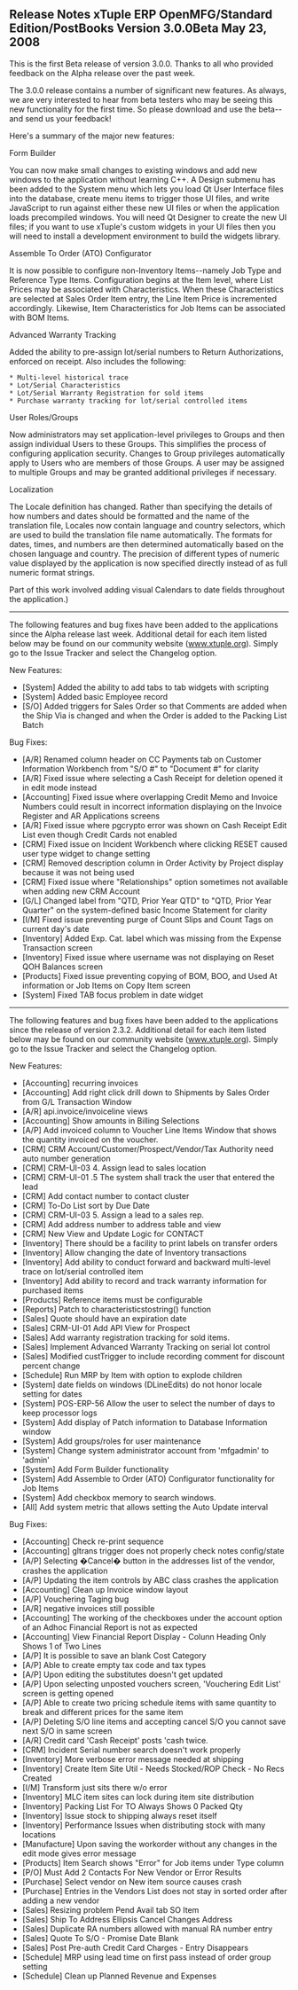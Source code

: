 Release Notes
xTuple ERP
OpenMFG/Standard Edition/PostBooks
Version 3.0.0Beta
May 23, 2008
----------------------------------

This is the first Beta release of version 3.0.0. Thanks to all who
provided feedback on the Alpha release over the past week. 

The 3.0.0 release contains a number of significant new features. As
always, we are very interested to hear from beta testers who may be 
seeing this new functionality for the first time. So please 
download and use the beta--and send us your feedback!

Here's a summary of the major new features:

Form Builder

  You can now make small changes to existing windows and add new windows
  to the application without learning C++.  A Design submenu has been
  added to the System menu which lets you load Qt User Interface files
  into the database, create menu items to trigger those UI files, and
  write JavaScript to run against either these new UI files or when the
  application loads precompiled windows. You will need Qt Designer to
  create the new UI files; if you want to use xTuple's custom widgets in
  your UI files then you will need to install a development environment
  to build the widgets library.

Assemble To Order (ATO) Configurator

  It is now possible to configure non-Inventory Items--namely Job Type
  and Reference Type Items. Configuration begins at the Item level, 
  where List Prices may be associated with Characteristics. When these 
  Characteristics are selected at Sales Order Item entry, the Line Item 
  Price is incremented accordingly. Likewise, Item Characteristics for 
  Job Items can be associated with BOM Items.

Advanced Warranty Tracking

  Added the ability to pre-assign lot/serial numbers to Return 
  Authorizations, enforced on receipt. Also includes the following:

    * Multi-level historical trace
    * Lot/Serial Characteristics
    * Lot/Serial Warranty Registration for sold items
    * Purchase warranty tracking for lot/serial controlled items

User Roles/Groups

  Now administrators may set application-level privileges to Groups and
  then assign individual Users to these Groups. This simplifies the
  process of configuring application security. Changes to Group privileges
  automatically apply to Users who are members of those Groups.  A user
  may be assigned to multiple Groups and may be granted additional
  privileges if necessary.

Localization

  The Locale definition has changed. Rather than specifying the details
  of how numbers and dates should be formatted and the name of the
  translation file, Locales now contain language and country selectors,
  which are used to build the translation file name automatically. The
  formats for dates, times, and numbers are then determined automatically
  based on the chosen language and country. The precision of different
  types of numeric value displayed by the application is now specified
  directly instead of as full numeric format strings.

  Part of this work involved adding visual Calendars to date fields
  throughout the application.)

----------------------------------

The following features and bug fixes have been added to the applications 
since the Alpha release last week. Additional detail for each item 
listed below may be found on our community website (www.xtuple.org). 
Simply go to the Issue Tracker and select the Changelog option.


New Features:

* [System] Added the ability to add tabs to tab widgets with scripting 
* [System] Added basic Employee record
* [S/O] Added triggers for Sales Order so that Comments are added when 
the Ship Via is changed and when the Order is added to the Packing List 
Batch 

Bug Fixes:

* [A/R] Renamed column header on CC Payments tab on Customer Information 
Workbench from "S/O #" to "Document #" for clarity
* [A/R] Fixed issue where selecting a Cash Receipt for deletion opened 
it in edit mode instead 
* [Accounting] Fixed issue where overlapping Credit Memo and Invoice 
Numbers could result in incorrect information displaying on the Invoice 
Register and AR Applications screens
* [A/R] Fixed issue where pgcrypto error was shown on Cash Receipt Edit 
List even though Credit Cards not enabled
* [CRM] Fixed issue on Incident Workbench where clicking RESET caused 
user type widget to change setting
* [CRM] Removed description column in Order Activity by Project display 
because it was not being used
* [CRM] Fixed issue where "Relationships" option sometimes not available 
when adding new CRM Account
 * [G/L] Changed label from "QTD, Prior Year QTD" to "QTD, Prior Year 
Quarter" on the system-defined basic Income Statement for clarity
* [I/M] Fixed issue preventing purge of Count Slips and Count Tags on 
current day's date
* [Inventory] Added Exp. Cat. label which was missing from the Expense 
Transaction screen
* [Inventory] Fixed issue where username was not displaying on Reset QOH 
Balances screen
* [Products] Fixed issue preventing copying of BOM, BOO, and Used At 
information or Job Items on Copy Item screen
* [System] Fixed TAB focus problem in date widget



----------------------------------

The following features and bug fixes have been added to the applications 
since the release of version 2.3.2. Additional detail for each item 
listed below may be found on our community website (www.xtuple.org). 
Simply go to the Issue Tracker and select the Changelog option.


New Features:

* [Accounting] recurring invoices 
* [Accounting] Add right click drill down to Shipments by Sales Order 
from G/L Transaction Window
* [A/R] api.invoice/invoiceline views
* [Accounting] Show amounts in Billing Selections
* [A/P] Add invoiced column to Voucher Line Items Window that shows the 
quantity invoiced on the voucher. 
* [CRM] CRM Account/Customer/Prospect/Vendor/Tax Authority need auto 
number generation 
* [CRM] CRM-UI-03 4. Assign lead to sales location 
* [CRM] CRM-UI-01 .5 The system shall track the user that entered the 
lead 
* [CRM] Add contact number to contact cluster 
* [CRM] To-Do List sort by Due Date
* [CRM] CRM-UI-03 5. Assign a lead to a sales rep.
* [CRM] Add address number to address table and view
* [CRM] New View and Update Logic for CONTACT
* [Inventory] There should be a facility to print labels on transfer 
orders
* [Inventory] Allow changing the date of Inventory transactions
* [Inventory] Add ability to conduct forward and backward multi-level 
trace on lot/serial controlled item
* [Inventory] Add ability to record and track warranty information for 
purchased items 
* [Products] Reference items must be configurable
* [Reports] Patch to characteristicstostring() function
* [Sales] Quote should have an expiration date
* [Sales] CRM-UI-01 Add API View for Prospect
* [Sales] Add warranty registration tracking for sold items. 
* [Sales] Implement Advanced Warranty Tracking on serial lot control
* [Sales] Modified custTrigger to include recording comment for discount 
percent change 
* [Schedule] Run MRP by Item with option to explode children
* [System] date fields on windows (DLineEdits) do not honor locale 
setting for dates  
* [System] POS-ERP-56 Allow the user to select the number of days to 
keep processor logs 
* [System] Add display of Patch information to Database Information 
window 
* [System] Add groups/roles for user maintenance 
* [System] Change system administrator account from 'mfgadmin' to 
'admin'
* [System] Add Form Builder functionality
* [System] Add Assemble to Order (ATO) Configurator functionality for 
Job Items
* [System] Add checkbox memory to search windows. 
* [All] Add system metric that allows setting the Auto Update interval

Bug Fixes:

* [Accounting] Check re-print sequence 
* [Accounting] gltrans trigger does not properly check notes config/state
* [A/P] Selecting �Cancel� button in the addresses list of the vendor, 
crashes the application 
* [A/P] Updating the item controls by ABC class crashes the application 
* [Accounting] Clean up Invoice window layout 
* [A/P] Vouchering Taging bug 
* [A/R] negative invoices still possible 
* [Accounting] The working of the checkboxes under the account option 
of an Adhoc Financial Report is not as expected 
* [Accounting] View Financial Report Display - Colunn Heading Only Shows 
1 of Two Lines 
* [A/P] It is possible to save an blank Cost Category 
* [A/P] Able to create empty tax code and tax types 
* [A/P] Upon editing the substitutes doesn't get updated 
* [A/P] Upon selecting unposted vouchers screen, 'Vouchering Edit List' 
screen is getting opened 
* [A/P] Able to create two pricing schedule items with same quantity to 
break and different prices for the same item 
* [A/P] Deleting S/O line items and accepting cancel S/O you cannot save 
next S/O in same screen 
* [A/R] Credit card 'Cash Receipt' posts 'cash twice. 
* [CRM] Incident Serial number search doesn't work properly
* [Inventory] More verbose error message needed at shipping
* [Inventory] Create Item Site Util - Needs Stocked/ROP Check - No Recs 
Created 
* [I/M] Transform just sits there w/o error
* [Inventory] MLC item sites can lock during item site distribution
* [Inventory] Packing List For TO Always Shows 0 Packed Qty 
* [Inventory] Issue stock to shipping always reset itself
* [Inventory] Performance Issues when distributing stock with many 
locations 
* [Manufacture] Upon saving the workorder without any changes in the edit 
mode gives error message
* [Products] Item Search shows "Error" for Job items under Type column 
* [P/O] Must Add 2 Contacts For New Vendor or Error Results 
* [Purchase] Select vendor on New item source causes crash
* [Purchase] Entries in the Vendors List does not stay in sorted order 
after adding a new vendor 
* [Sales] Resizing problem Pend Avail tab SO Item 
* [Sales] Ship To Address Ellipsis Cancel Changes Address
* [Sales] Duplicate RA numbers allowed with manual RA number entry
* [Sales] Quote To S/O - Promise Date Blank 
* [Sales] Post Pre-auth Credit Card Charges - Entry Disappears
* [Schedule] MRP using lead time on first pass instead of order group 
setting
* [Schedule] Clean up Planned Revenue and Expenses
